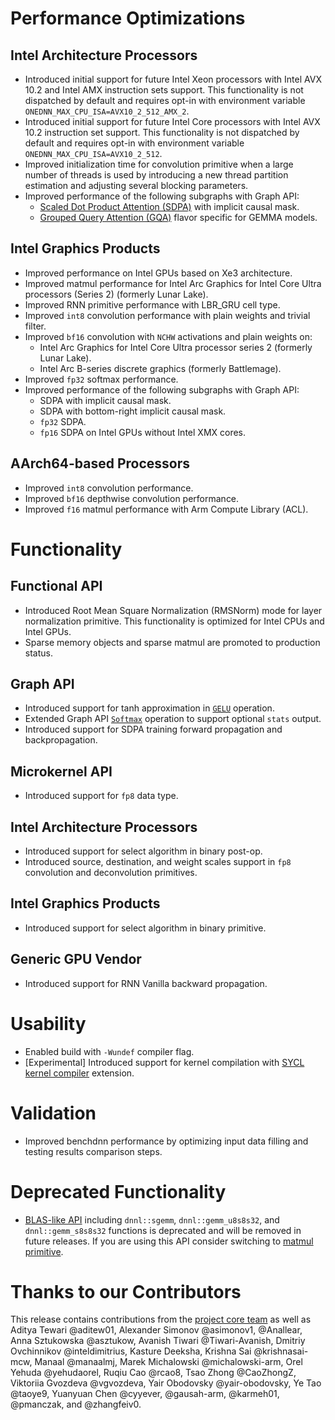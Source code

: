# Performance Optimizations
## Intel Architecture Processors
* Introduced initial support for future Intel Xeon processors with Intel AVX 10.2 and Intel AMX instruction sets support.
  This functionality is not dispatched by default and requires opt-in with environment variable `ONEDNN_MAX_CPU_ISA=AVX10_2_512_AMX_2`.
* Introduced initial support for future Intel Core processors with Intel AVX 10.2 instruction set support. This functionality is not dispatched by default and requires opt-in with environment variable `ONEDNN_MAX_CPU_ISA=AVX10_2_512`.
* Improved initialization time for convolution primitive when a large number of threads is used by introducing a new thread partition estimation and adjusting several blocking parameters.
* Improved performance of the following subgraphs with Graph API:
    * [Scaled Dot Product Attention (SDPA)] with implicit causal mask.
    * [Grouped Query Attention (GQA)] flavor specific for GEMMA models.

[Scaled Dot Product Attention (SDPA)]: https://uxlfoundation.github.io/oneDNN/v3.9/dev_guide_graph_sdpa.html
[Grouped Query Attention (GQA)]: https://uxlfoundation.github.io/oneDNN/v3.9/dev_guide_graph_gqa.html

## Intel Graphics Products
* Improved performance on Intel GPUs based on Xe3 architecture.
* Improved matmul performance for Intel Arc Graphics for Intel Core Ultra processors (Series 2) (formerly Lunar Lake).
* Improved RNN primitive performance with LBR_GRU cell type.
* Improved `int8` convolution performance with plain weights and trivial filter.
* Improved `bf16` convolution with `NCHW` activations and plain weights on:
    * Intel Arc Graphics for Intel Core Ultra processor series 2 (formerly Lunar Lake).
    * Intel Arc B-series discrete graphics (formerly Battlemage).
* Improved `fp32` softmax performance.
* Improved performance of the following subgraphs with Graph API:
    * SDPA with implicit causal mask.
    * SDPA with bottom-right implicit causal mask.
    * `fp32` SDPA.
    * `fp16` SDPA on Intel GPUs without Intel XMX cores.

## AArch64-based Processors
* Improved `int8` convolution performance.
* Improved `bf16` depthwise convolution performance.
* Improved `f16` matmul performance with Arm Compute Library (ACL).

# Functionality
## Functional API
* Introduced Root Mean Square Normalization (RMSNorm) mode for layer normalization primitive. This functionality is optimized for Intel CPUs and Intel GPUs.
* Sparse memory objects and sparse matmul are promoted to production status.

## Graph API
* Introduced support for tanh approximation in [`GELU`] operation.
* Extended Graph API [`Softmax`] operation to support optional `stats` output.
* Introduced support for SDPA training forward propagation and backpropagation.

[`GELU`]: https://uxlfoundation.github.io/oneDNN/v3.9/dev_guide_op_gelu.html
[`SoftMax`]: https://uxlfoundation.github.io/oneDNN/v3.9/dev_guide_op_softmax.html

## Microkernel API
* Introduced support for `fp8` data type.

## Intel Architecture Processors
* Introduced support for select algorithm in binary post-op.
* Introduced source, destination, and weight scales support in `fp8` convolution and deconvolution primitives.

## Intel Graphics Products
* Introduced support for select algorithm in binary primitive.

## Generic GPU Vendor
* Introduced support for RNN Vanilla backward propagation.

# Usability
* Enabled build with `-Wundef` compiler flag.
* [Experimental] Introduced support for kernel compilation with [SYCL kernel compiler] extension.

[SYCL kernel compiler]: https://github.com/intel/llvm/blob/sycl/sycl/doc/extensions/experimental/sycl_ext_oneapi_kernel_compiler.asciidoc

# Validation
* Improved benchdnn performance by optimizing input data filling and testing results comparison steps. 

# Deprecated Functionality
* [BLAS-like API] including `dnnl::sgemm`, `dnnl::gemm_u8s8s32`, and `dnnl::gemm_s8s8s32` functions is deprecated and will be removed in future releases. If you are using this API consider switching to [matmul primitive].

[BLAS-like API]: https://uxlfoundation.github.io/oneDNN/v3.8/group_dnnl_api_blas.html
[matmul primitive]: https://uxlfoundation.github.io/oneDNN/v3.8/dev_guide_matmul.html

# Thanks to our Contributors
This release contains contributions from the [project core team] as well as Aditya Tewari @aditew01, Alexander Simonov @asimonov1, @Anallear, Anna Sztukowska @asztukow, Avanish Tiwari @Tiwari-Avanish, Dmitriy Ovchinnikov @inteldimitrius, Kasture Deeksha, Krishna Sai @krishnasai-mcw, Manaal @manaalmj, Marek Michalowski @michalowski-arm, Orel Yehuda @yehudaorel, Ruqiu Cao @rcao8, Tsao Zhong @CaoZhongZ, Viktoriia Gvozdeva @vgvozdeva, Yair Obodovsky @yair-obodovsky, Ye Tao @taoye9, Yuanyuan Chen @cyyever, @gausah-arm, @karmeh01, @pmanczak, and @zhangfeiv0.

[project core team]: https://github.com/uxlfoundation/oneDNN/blob/rls-v3.9/MAINTAINERS.md
